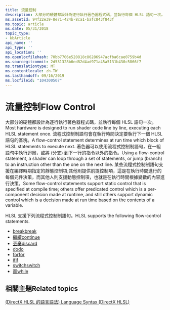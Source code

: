 ```yaml
---
title: 流量控制
description: 大部分的硬體都設計為逐行執行著色器程式碼，並執行每個 HLSL 語句一次。
ms.assetid: 94f22e39-8e71-424b-8ca1-bafc843f843f
ms.topic: article
ms.date: 05/31/2018
topic_type:
- kbArticle
api_name: ''
api_type: ''
api_location: ''
ms.openlocfilehash: 70bb7706e520818c86286947acfba6cae0759b4d
ms.sourcegitcommit: 2d531328b6ed82d4ad971a45a5131b430c5866f7
ms.translationtype: MT
ms.contentlocale: zh-TW
ms.lasthandoff: 09/16/2019
ms.locfileid: "104300507"
---
```

# <a name="flow-control"></a><span data-ttu-id="66244-103">流量控制</span><span class="sxs-lookup"><span data-stu-id="66244-103">Flow Control</span></span>

<span data-ttu-id="66244-104">大部分的硬體都設計為逐行執行著色器程式碼，並執行每個 HLSL 語句一次。</span><span class="sxs-lookup"><span data-stu-id="66244-104">Most hardware is designed to run shader code line by line, executing each HLSL statement once.</span></span> <span data-ttu-id="66244-105">流程式控制制語句會在執行時間決定要執行下一個 HLSL 語句的區塊。</span><span class="sxs-lookup"><span data-stu-id="66244-105">A flow-control statement determines at run time which block of HLSL statements to execute next.</span></span> <span data-ttu-id="66244-106">著色器可以使用流程式控制制語句，在一組語句中執行迴圈，或將 (分支) 到下一行的指令以外的指令。</span><span class="sxs-lookup"><span data-stu-id="66244-106">Using a flow-control statement, a shader can loop through a set of statements, or jump (branch) to an instruction other than the one on the next line.</span></span> <span data-ttu-id="66244-107">某些流程式控制制語句支援在編譯時期指定的靜態控制項;其他則提供前提控制項，這是在執行時間進行的每個元件決策，而其他人則支援動態控制項，也就是在執行時間根據變數的內容進行決策。</span><span class="sxs-lookup"><span data-stu-id="66244-107">Some flow-control statements support static control that is specified at compile time; others offer predicated control which is a per-component decision made at runtime, and still others support dynamic control which is a decision made at run time based on the contents of a variable.</span></span>

<span data-ttu-id="66244-108">HLSL 支援下列流程式控制制語句。</span><span class="sxs-lookup"><span data-stu-id="66244-108">HLSL supports the following flow-control statements.</span></span>

-   [<span data-ttu-id="66244-109">break</span><span class="sxs-lookup"><span data-stu-id="66244-109">break</span></span>](dx-graphics-hlsl-break.md)
-   [<span data-ttu-id="66244-110">繼續</span><span class="sxs-lookup"><span data-stu-id="66244-110">continue</span></span>](dx-graphics-hlsl-continue.md)
-   [<span data-ttu-id="66244-111">丟棄</span><span class="sxs-lookup"><span data-stu-id="66244-111">discard</span></span>](dx-graphics-hlsl-discard.md)
-   [<span data-ttu-id="66244-112">do</span><span class="sxs-lookup"><span data-stu-id="66244-112">do</span></span>](dx-graphics-hlsl-do.md)
-   [<span data-ttu-id="66244-113">for</span><span class="sxs-lookup"><span data-stu-id="66244-113">for</span></span>](dx-graphics-hlsl-for.md)
-   [<span data-ttu-id="66244-114">if</span><span class="sxs-lookup"><span data-stu-id="66244-114">if</span></span>](dx-graphics-hlsl-if.md)
-   [<span data-ttu-id="66244-115">switch</span><span class="sxs-lookup"><span data-stu-id="66244-115">switch</span></span>](dx-graphics-hlsl-switch.md)
-   [<span data-ttu-id="66244-116">而</span><span class="sxs-lookup"><span data-stu-id="66244-116">while</span></span>](dx-graphics-hlsl-while.md)

## <a name="related-topics"></a><span data-ttu-id="66244-117">相關主題</span><span class="sxs-lookup"><span data-stu-id="66244-117">Related topics</span></span>

<dl> <dt>

[<span data-ttu-id="66244-118"> (DirectX HLSL 的語言語法) </span><span class="sxs-lookup"><span data-stu-id="66244-118">Language Syntax (DirectX HLSL)</span></span>](dx-graphics-hlsl-language-syntax.md)
</dt> </dl>

 

 




